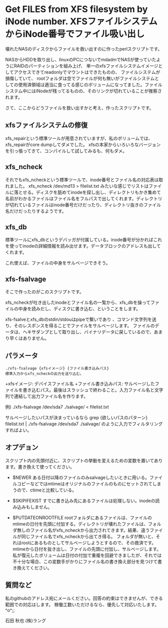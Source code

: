 Get FILES from XFS filesystem by iNode number.
XFSファイルシステムからiNode番号でファイル吸い出し
===========
壊れたNASのディスクからファイルを救い出すのに作ったperlスクリプトです。

NASからHDDを取り出し、linuxのPCにつないでmdadmでNASが使っていたようにRAIDのパーティションを組み上げ、
単一のxfsファイルシステムイメージとしてアクセスできてreadonlyでマウントはできたものの、
ファイルシステムが損傷していて、 rootフォルダは空でファイルが何も無いがファイルシステムとしての使用済領域は適当に食ってる感じのボリュームになってました。ファイルシステム中にはiNodeが残ってるものの、そのリンクが切れていることが推察されます。

さて、ここからどうファイルを救い出すかと考え、作ったスクリプトです。


xfsファイルシステムの修復
----
xfs_repairという標準ツールが用意されていますが、私のボリュームでは、xfs_repairがcore dumpしてダメでした。
xfsの本家からいろいろなバージョンを引っ張ってきて、コンパイルして試してみるも、何もダメ。

xfs_ncheck
-----
それでもxfs_ncheckという標準ツールで、inode番号とファイル名の対応表は取れました。
    xfs_ncheck /dev/md13 > filelist.txt
みたいな感じでリストはファイルに落とせる。ディスクを舐めてinodeを探し出し、ディレクトリもかき集めて名前がわかるファイルはファイル名をフルパスで出してくれます。ディレクトリが切れているファイルはinode番号だけだったり、ディレクトリ抜きのファイル名だけだったりするようです。

xfs_db
-----
標準ツールにxfs_dbというデバッガが付属している。inode番号が分かればこれを使ってinodeの詳細情報を読み出せます。データブロックのアドレスも出してくれます。

これ使えば、ファイルの中身をサルベージできそう。


xfs-fsalvage
-----
そこで作ったのがこのスクリプトです。

xfs_ncheckが吐き出したinodeとファイル名の一覧から、xfs_dbを操ってファイルの中身を読みだし、ディスクに書き込む、ということをします。

xfs-fsalveとxfs_dbのstdin/stdouはpipeで繋いであり 、コマンド文字列を送り、そのレスポンスを得ることでファイルをサルベージします。
ファイルのデータは、ヘキサダンプとして取り出し、バイナリデータに戻しているので、あまり早くはありません。


パラメータ
----
    ./xfs-fsalvage {xfsイメージ} {ファイル書き込みパス}
    標準入力からxfs_ncheckの出力を送り込む。

+xfsイメージ: デバイスファイル名
+ファイル書き込みパス: サルベージしたファイルを書き込むパス。最後はスラッシュで終わること。入力ファイル名と文字列で連結して出力ファイル名を作ります。

例)
    ./xfs-fsalvage /dev/sda7 ./salvage/ < filelist.txt

サルベージしたいパスが決まっているなら
    grep {欲しいパスのパターン} filelist.txt | ./xfs-fsalvage /dev/sda7 ./salvage/ 
のように入力でフィルタリングすればよい。


オプデョン
----
スクリプト内の先頭付近に、スクリプトの挙動を変えるための変数を置いてあります。書き換えて使ってください。

+ $NEWER
 ある日付以降のファイルのみsalvageしたいときに用いる。ファイルコピーなどではmtimeはオリジナルのファイルのものにセットされてしまうので、ctimeと比較している。

+ $SKIPIFEXIST
 すでに書き込み先にあるファイルは処理しない。inodeの読み込みもしません。

+ $PUTDATEONROOTFILE
 rootフォルダにあるファイルは、ファイルのmtimeの日付を先頭に付加する。ディレクトリが壊れたファイルは、フォルダ無しのファイル名がxfs_ncheckから出力されてきます。結果、違うファイルが同じファイル名でxfs_ncheckから出てき得る。
フォルダが無いと、それはrootにあるものとしてサルベージしようとするので、その救済です。mtimeから日付を抜き出し、ファイルの先頭に付加し、サルベージします。私が復元したボリュームは日付の付加で重複を回避できましたが、それでは不十分な場合、この変数手がかりにファイル名の書き換え部分を見つけて書き換えてください。


質問など
-----
私のgithubのアドレス宛にメールください。回答の約束はできませんが、できる範囲での対応はします。
稼働工数いただけるなら、優先して対応いたします。^o^;;

石田 秋也 (株)ラング
